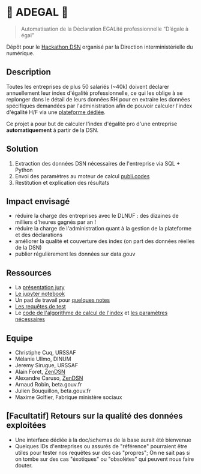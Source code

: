 # 💃 ADEGAL 🕺

> Automatisation de la Déclaration EGALité professionnelle “D’égale à égal”

Dépôt pour le [Hackathon DSN](https://www.numerique.gouv.fr/agenda/hackathon-declaration-sociale-nominative-dsn/) organisé par la Direction interministérielle du numérique.

## Description

Toutes les entreprises de plus 50 salariés (~40k) doivent déclarer annuellement leur index d'égalité professionnelle, ce qui les oblige à se replonger dans le détail de leurs données RH pour en extraire les données spécifiques demandées par l'administration afin de pouvoir calculer l'index d'égalité H/F via une [plateforme dédiée](https://egapro.travail.gouv.fr/).

Ce projet a pour but de calculer l'index d'égalité pro d'une entreprise **automatiquement** à partir de la DSN.

## Solution

1. Extraction des données DSN nécessaires de l'entreprise via SQL + Python
2. Envoi des paramètres au moteur de calcul [publi.codes](https://publi.codes)
3. Restitution et explication des résultats

## Impact envisagé

- réduire la charge des entreprises avec le DLNUF : des dizaines de milliers d'heures gagnés par an !
- réduire la charge de l'administration quant à la gestion de la plateforme et des déclarations
- améliorer la qualité et couverture des index (on part des données réelles de la DSN)
- publier régulièrement les données sur data.gouv

## Ressources

- La [présentation jury](./Présentation%20ADEGAL.pdf)
- [Le jupyter notebook](./egapro_python/egapro.ipynb)
- Un pad de travail pour [quelques notes](https://pad.numerique.gouv.fr/E6f6QzEYTySMdUVbZEa0Mw?both#Variables-Publicodes-)
- [Les requêtes de test](./drafts.md)
- Le [code de l'algorithme de calcul de l'index](./front/src/publicodes/modele.yaml) et [les paramètres nécessaires](./parametres-publicodes.md)

## Equipe

- Christiphe Cuq, URSSAF
- Mélanie Ullmo, DINUM
- Jeremy Sirugue, URSSAF
- Alain Foret, [ZenDSN](https://zendsn.com/)
- Alexandre Caruso, [ZenDSN](https://zendsn.com/)
- Arnaud Robin, beta.gouv.fr
- Julien Bouquillon, beta.gouv.fr
- Maxime Golfier, Fabrique ministère sociaux

## [Facultatif] Retours sur la qualité des données exploitées

- Une interface dédiée à la doc/schemas de la base aurait été bienvenue
- Quelques IDs d'entreprises ou assurés de "référence" pourraient être utiles pour tester nos requêtes sur des cas "propres"; On ne sait pas si on tombe sur des cas "éxotiques" ou "obsolètes" qui peuvent nous faire douter.
